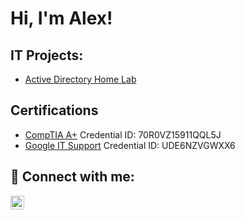 <h1>Hi, I'm Alex!</h1>

<h2> IT Projects:</h2>


  - [Active Directory Home Lab](https://github.com/alexander-d-butler/Active-Directory-Home-Lab/tree/main)


<h2>Certifications</h2>

- [CompTIA A+](https://www.certmetrics.com/comptia/public/verification.aspx/)
  Credential ID: 70R0VZ15911QQL5J
- [Google IT Support](https://www.coursera.org/account/accomplishments/professional-cert/UDE6NZVGWXX6)
  Credential ID: UDE6NZVGWXX6
 

<h2> 🤳 Connect with me:</h2>


[<img align="left" alt="JoshMadakor | LinkedIn" width="22px" src="https://cdn.jsdelivr.net/npm/simple-icons@v3/icons/linkedin.svg" />][linkedin]


[linkedin]: https://www.linkedin.com/in/alex-d-butler/

<!--
**joshmadakor1/joshmadakor1** is a ✨ _special_ ✨ repository because its `README.md` (this file) appears on your GitHub profile.

Here are some ideas to get you started:

- 🔭 I’m currently working on ...
- 🌱 I’m currently learning ...
- 👯 I’m looking to collaborate on ...
- 🤔 I’m looking for help with ...
- 💬 Ask me about ...
- 📫 How to reach me: ...
- 😄 Pronouns: ...
- ⚡ Fun fact: ...
